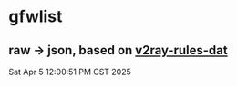 # gfwlist
## raw -> json, based on [v2ray-rules-dat](https://github.com/Loyalsoldier/v2ray-rules-dat)
Sat Apr  5 12:00:51 PM CST 2025

